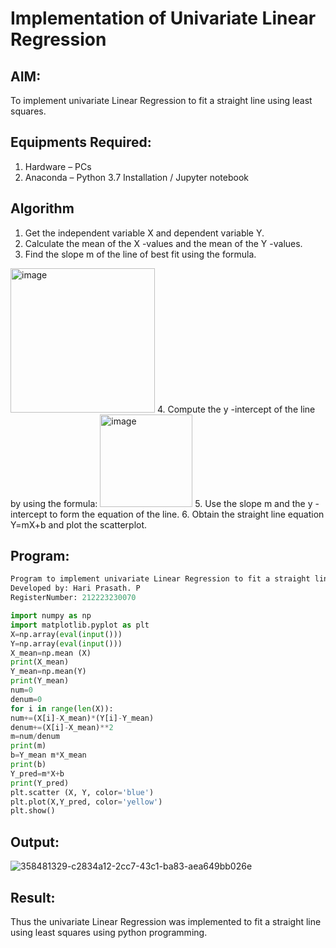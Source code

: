 # Implementation of Univariate Linear Regression
## AIM:

To implement univariate Linear Regression to fit a straight line using least squares.

## Equipments Required:

1. Hardware – PCs
2. Anaconda – Python 3.7 Installation / Jupyter notebook

## Algorithm

1. Get the independent variable X and dependent variable Y.
2. Calculate the mean of the X -values and the mean of the Y -values.
3. Find the slope m of the line of best fit using the formula. 
<img width="231" alt="image" src="https://user-images.githubusercontent.com/93026020/192078527-b3b5ee3e-992f-46c4-865b-3b7ce4ac54ad.png">
4. Compute the y -intercept of the line by using the formula:
<img width="148" alt="image" src="https://user-images.githubusercontent.com/93026020/192078545-79d70b90-7e9d-4b85-9f8b-9d7548a4c5a4.png">
5. Use the slope m and the y -intercept to form the equation of the line.
6. Obtain the straight line equation Y=mX+b and plot the scatterplot.

## Program:

```python
Program to implement univariate Linear Regression to fit a straight line using least squares.
Developed by: Hari Prasath. P
RegisterNumber: 212223230070

import numpy as np
import matplotlib.pyplot as plt
X=np.array(eval(input()))
Y=np.array(eval(input()))
X_mean=np.mean (X)
print(X_mean)
Y_mean=np.mean(Y)
print(Y_mean)
num=0
denum=0
for i in range(len(X)):
num+=(X[i]-X_mean)*(Y[i]-Y_mean)
denum+=(X[i]-X_mean)**2
m=num/denum
print(m)
b=Y_mean m*X_mean
print(b)
Y_pred=m*X+b
print(Y_pred)
plt.scatter (X, Y, color='blue')
plt.plot(X,Y_pred, color='yellow')
plt.show()
```

## Output:

![358481329-c2834a12-2cc7-43c1-ba83-aea649bb026e](https://github.com/user-attachments/assets/34dc6151-4912-4982-b3ad-3f0f7ec41c2e)

## Result:

Thus the univariate Linear Regression was implemented to fit a straight line using least squares using python programming.

